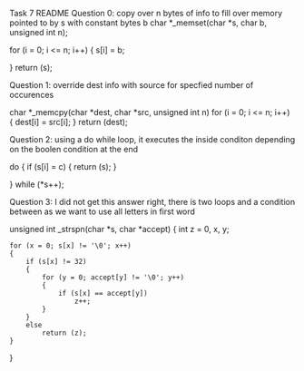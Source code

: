 Task 7 README
Question 0: copy over n bytes of info to fill over memory pointed to by s with constant bytes b
char *_memset(char *s, char b, unsigned int n);

for (i = 0; i <= n; i++)
{
    s[i] = b; 
    
}
return (s);

Question 1: override dest info with source for specfied number of occurences

char *_memcpy(char *dest, char *src, unsigned int n)
for (i = 0; i <= n; i++)
{
    dest[i] = src[i];
}
return (dest);


Question 2: using a do while loop, it executes the inside conditon depending on the boolen condition at the end

do {
     if (s[i] = c)
     {
        return (s);
     }
     
} while (*s++);

Question 3: I did not get this answer right, there is two loops and a condition between as we want to use all letters in first word 

unsigned int _strspn(char *s, char *accept)
{
    int z = 0, x, y;

	for (x = 0; s[x] != '\0'; x++)
	{
	    if (s[x] != 32)
        {
			for (y = 0; accept[y] != '\0'; y++)
			{
				if (s[x] == accept[y])
					z++;
			}
        }
        else
            return (z);
	}
}


